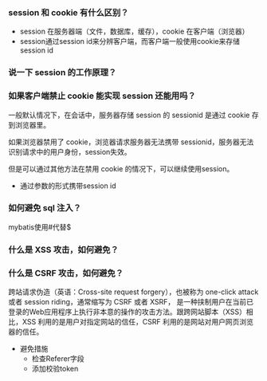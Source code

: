 ### session 和 cookie 有什么区别？
- session 在服务器端（文件，数据库，缓存），cookie 在客户端（浏览器）
- session通过session id来分辨客户端，而客户端一般使用cookie来存储session id

### 说一下 session 的工作原理？

### 如果客户端禁止 cookie 能实现 session 还能用吗？
一般默认情况下，在会话中，服务器存储 session 的 sessionid 是通过 cookie 存到浏览器里。

如果浏览器禁用了 cookie，浏览器请求服务器无法携带 sessionid，服务器无法识别请求中的用户身份，session失效。

但是可以通过其他方法在禁用 cookie 的情况下，可以继续使用session。

- 通过参数的形式携带session id

### 如何避免 sql 注入？
mybatis使用#代替$

### 什么是 XSS 攻击，如何避免？


### 什么是 CSRF 攻击，如何避免？
跨站请求伪造（英语：Cross-site request forgery），也被称为 one-click attack 或者 session riding，通常缩写为 CSRF 或者 XSRF， 是一种挟制用户在当前已登录的Web应用程序上执行非本意的操作的攻击方法。跟跨网站脚本（XSS）相比，XSS 利用的是用户对指定网站的信任，CSRF 利用的是网站对用户网页浏览器的信任。

- 避免措施
    - 检查Referer字段
    - 添加校验token